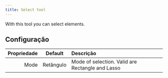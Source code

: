 ```yaml
---
title: Select tool
---
```


With this tool you can select elements.

## Configuração

| Propriedade |  Default  | Descrição                                                        |
| ----------: | :-------: | :--------------------------------------------------------------- |
|        Mode | Retângulo | Mode of selection. Valid are Rectangle and Lasso |
